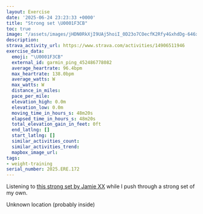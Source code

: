 ```yaml
---
layout: Exercise
date: '2025-06-24 23:23:33 +0000'
title: "Strong set \U0001F3CB️"
toc: true
image: "/assets/images/jHDN0RkXjI9UAj5hoiI_0D23o7COecfK2Rfy4GxhdDg-646x2048.jpg.jpeg"
description:
strava_activity_url: https://www.strava.com/activities/14906511946
exercise_data:
  emoji: "\U0001F3CB️"
  external_id: garmin_ping_452486778082
  average_heartrate: 96.4bpm
  max_heartrate: 138.0bpm
  average_watts: W
  max_watts: W
  distance_in_miles:
  pace_per_mile:
  elevation_high: 0.0m
  elevation_low: 0.0m
  moving_time_in_hours_s: 48m20s
  elapsed_time_in_hours_s: 48m20s
  total_elevation_gain_in_feet: 0ft
  end_latlng: []
  start_latlng: []
  similar_activities_count:
  similar_activities_trend:
  mapbox_image_url:
tags:
- weight-training
serial_number: 2025.ERE.172
---
```

Listening to [this strong set by Jamie XX](https://www.joshbeckman.org/blog/listening/britney-spears-breathe-on-me-james-holden-remix) while I push through a strong set of my own.

Unknown location (probably inside)
